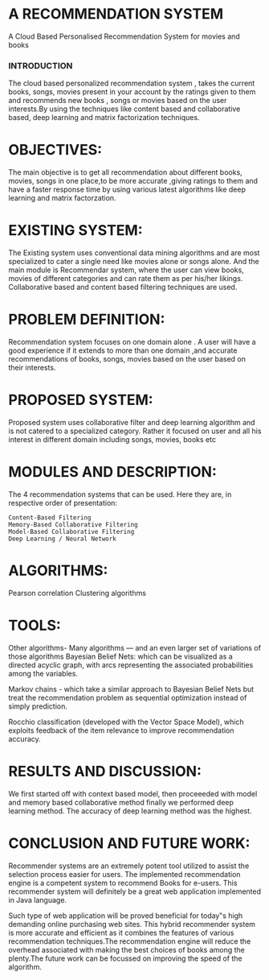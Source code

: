 # A RECOMMENDATION SYSTEM
A Cloud Based Personalised Recommendation System for movies and books

<h3> INTRODUCTION </h3>

The cloud based personalized recommendation system , takes the current books, songs, movies present in your account by the ratings given to them and recommends new books , songs or movies based on the user interests.By using the techniques like content based and collaborative based, deep learning and matrix factorization techniques.

# OBJECTIVES:

The main objective is to get all recommendation about different books, movies, songs in one place,to be more accurate  ,giving ratings to them and have a faster response time by using various latest algorithms like deep learning and matrix factorzation. 

# EXISTING SYSTEM:

The Existing system uses conventional data mining algorithms and are most specialized to cater a single need like movies alone or songs alone. And the main module is Recommendar system, where the user can view books, movies of different categories and can rate them as per his/her likings. Collaborative based and content based filtering techniques are used.

# PROBLEM DEFINITION:

Recommendation system focuses on one domain alone . A user will have a good experience if it extends to more than one domain ,and  accurate recommendations   of books, songs, movies based on the user based on their interests.

# PROPOSED SYSTEM:

Proposed system uses collaborative filter and deep learning algorithm and is not catered to a specialized category. Rather it focused on user and all his interest in different domain including songs, movies, books etc

# MODULES AND DESCRIPTION:

 The 4 recommendation systems that can be used. Here they are, in respective order of presentation:

    Content-Based Filtering
    Memory-Based Collaborative Filtering
    Model-Based Collaborative Filtering
    Deep Learning / Neural Network
   
# ALGORITHMS:

   Pearson correlation
   Clustering algorithms
   
 # TOOLS:
   
Other algorithms- Many algorithms — and an even larger set of variations of those algorithms
Bayesian Belief Nets:
which can be visualized as a directed acyclic graph, with arcs representing the associated probabilities among the variables.

Markov chains -  which take a similar approach to Bayesian Belief Nets but treat the recommendation problem as sequential optimization instead of simply prediction.

Rocchio classification (developed with the Vector Space Model), which exploits feedback of the item relevance to improve recommendation accuracy.   
        
# RESULTS AND DISCUSSION: 

We first started off with context based model, then proceeeded with model and memory based collaborative method finally we performed deep learning method. The accuracy of deep learning method was the highest.

# CONCLUSION AND FUTURE WORK:

Recommender systems are an extremely potent tool utilized to assist the selection process easier for users. The implemented  recommendation engine is a competent system to recommend Books for e-users. This recommender system will definitely be a great web application implemented in Java language. 

Such type of web application will be proved beneficial for today‟s high demanding online purchasing web sites. This hybrid recommender system is more accurate and efficient as it combines the features of various recommendation techniques.The recommendation engine will reduce the overhead associated with making the best choices of books among the plenty.The future work can be focussed on improving the speed of the algorithm.

    
    












